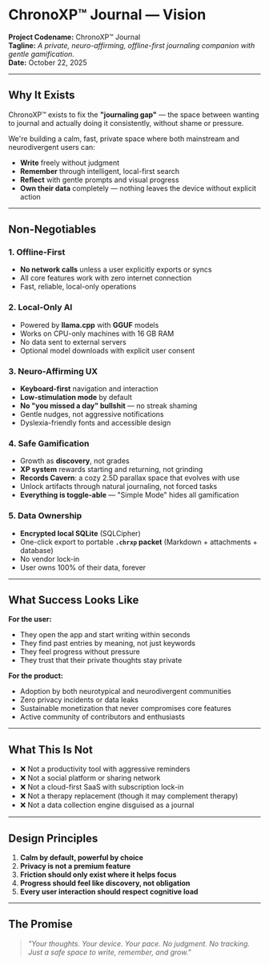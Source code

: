 # ChronoXP™ Journal — Vision

**Project Codename:** ChronoXP™ Journal  
**Tagline:** *A private, neuro-affirming, offline-first journaling companion with gentle gamification.*  
**Date:** October 22, 2025

---

## Why It Exists

ChronoXP™ exists to fix the **"journaling gap"** — the space between wanting to journal and actually doing it consistently, without shame or pressure.

We're building a calm, fast, private space where both mainstream and neurodivergent users can:

- **Write** freely without judgment
- **Remember** through intelligent, local-first search
- **Reflect** with gentle prompts and visual progress
- **Own their data** completely — nothing leaves the device without explicit action

---

## Non-Negotiables

### 1. Offline-First
- **No network calls** unless a user explicitly exports or syncs
- All core features work with zero internet connection
- Fast, reliable, local-only operations

### 2. Local-Only AI
- Powered by **llama.cpp** with **GGUF** models
- Works on CPU-only machines with 16 GB RAM
- No data sent to external servers
- Optional model downloads with explicit user consent

### 3. Neuro-Affirming UX
- **Keyboard-first** navigation and interaction
- **Low-stimulation mode** by default
- **No "you missed a day" bullshit** — no streak shaming
- Gentle nudges, not aggressive notifications
- Dyslexia-friendly fonts and accessible design

### 4. Safe Gamification
- Growth as **discovery**, not grades
- **XP system** rewards starting and returning, not grinding
- **Records Cavern**: a cozy 2.5D parallax space that evolves with use
- Unlock artifacts through natural journaling, not forced tasks
- **Everything is toggle-able** — "Simple Mode" hides all gamification

### 5. Data Ownership
- **Encrypted local SQLite** (SQLCipher)
- One-click export to portable **`.chrxp` packet** (Markdown + attachments + database)
- No vendor lock-in
- User owns 100% of their data, forever

---

## What Success Looks Like

**For the user:**
- They open the app and start writing within seconds
- They find past entries by meaning, not just keywords
- They feel progress without pressure
- They trust that their private thoughts stay private

**For the product:**
- Adoption by both neurotypical and neurodivergent communities
- Zero privacy incidents or data leaks
- Sustainable monetization that never compromises core features
- Active community of contributors and enthusiasts

---

## What This Is Not

- ❌ Not a productivity tool with aggressive reminders
- ❌ Not a social platform or sharing network
- ❌ Not a cloud-first SaaS with subscription lock-in
- ❌ Not a therapy replacement (though it may complement therapy)
- ❌ Not a data collection engine disguised as a journal

---

## Design Principles

1. **Calm by default, powerful by choice**
2. **Privacy is not a premium feature**
3. **Friction should only exist where it helps focus**
4. **Progress should feel like discovery, not obligation**
5. **Every user interaction should respect cognitive load**

---

## The Promise

> *"Your thoughts. Your device. Your pace. No judgment. No tracking. Just a safe space to write, remember, and grow."*

